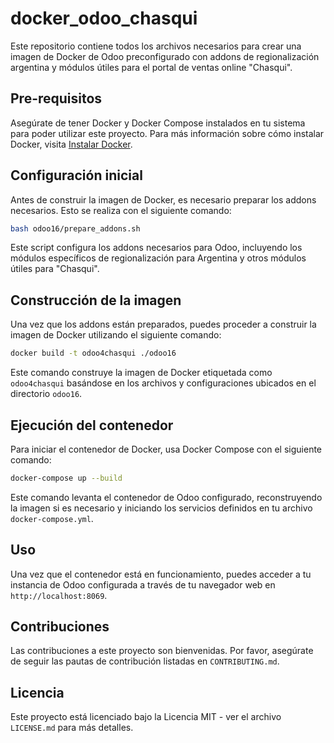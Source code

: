 
# docker_odoo_chasqui

Este repositorio contiene todos los archivos necesarios para crear una imagen de Docker de Odoo preconfigurado con addons de regionalización argentina y módulos útiles para el portal de ventas online "Chasqui".

## Pre-requisitos

Asegúrate de tener Docker y Docker Compose instalados en tu sistema para poder utilizar este proyecto. Para más información sobre cómo instalar Docker, visita [Instalar Docker](https://docs.docker.com/get-docker/).

## Configuración inicial

Antes de construir la imagen de Docker, es necesario preparar los addons necesarios. Esto se realiza con el siguiente comando:

```bash
bash odoo16/prepare_addons.sh
```

Este script configura los addons necesarios para Odoo, incluyendo los módulos específicos de regionalización para Argentina y otros módulos útiles para "Chasqui".

## Construcción de la imagen

Una vez que los addons están preparados, puedes proceder a construir la imagen de Docker utilizando el siguiente comando:

```bash
docker build -t odoo4chasqui ./odoo16
```

Este comando construye la imagen de Docker etiquetada como `odoo4chasqui` basándose en los archivos y configuraciones ubicados en el directorio `odoo16`.

## Ejecución del contenedor

Para iniciar el contenedor de Docker, usa Docker Compose con el siguiente comando:

```bash
docker-compose up --build
```

Este comando levanta el contenedor de Odoo configurado, reconstruyendo la imagen si es necesario y iniciando los servicios definidos en tu archivo `docker-compose.yml`.

## Uso

Una vez que el contenedor está en funcionamiento, puedes acceder a tu instancia de Odoo configurada a través de tu navegador web en `http://localhost:8069`.

## Contribuciones

Las contribuciones a este proyecto son bienvenidas. Por favor, asegúrate de seguir las pautas de contribución listadas en `CONTRIBUTING.md`.

## Licencia

Este proyecto está licenciado bajo la Licencia MIT - ver el archivo `LICENSE.md` para más detalles.
